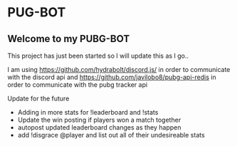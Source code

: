 # PUG-BOT

## Welcome to my PUBG-BOT

This project has just been started so I will update this as I go..

I am using https://github.com/hydrabolt/discord.js/ in order to communicate with the discord api
and https://github.com/javilobo8/pubg-api-redis in order to communicate with the pubg tracker api

Update for the future

- Adding in more stats for !leaderboard and !stats
- Update the win posting if players won a match together
- autopost updated leaderboard changes as they happen
- add !disgrace @player and list out all of their undesireable stats
